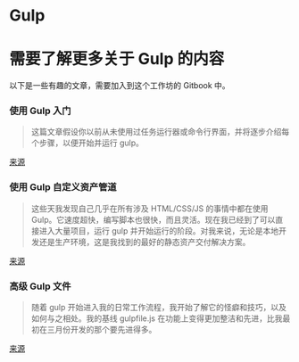 # Gulp

# 需要了解更多关于 Gulp 的内容

以下是一些有趣的文章，需要加入到这个工作坊的 Gitbook 中。

### 使用 Gulp 入门

> 这篇文章假设你以前从未使用过任务运行器或命令行界面，并将逐步介绍每个步骤，以便开始并运行 gulp。

[来源](http://travismaynard.com/writing/getting-started-with-gulp)

### 使用 Gulp 自定义资产管道

> 这些天我发现自己几乎在所有涉及 HTML/CSS/JS 的事情中都在使用 Gulp。它速度超快，编写脚本也很快，而且灵活。现在我已经到了可以直接进入大量项目，运行 gulp 并开始运行的阶段。对我来说，无论是本地开发还是生产环境，这是我找到的最好的静态资产交付解决方案。

[来源](http://blog.carbonfive.com/2014/05/05/roll-your-own-asset-pipeline-with-gulp/)

### 高级 Gulp 文件

> 随着 gulp 开始进入我的日常工作流程，我开始了解它的怪癖和技巧，以及如何与之相处。我的基线 gulpfile.js 在功能上变得更加整洁和先进，比我最初在三月份开发的那个要先进得多。

[来源](http://www.mikestreety.co.uk/blog/an-advanced-gulpjs-file)
